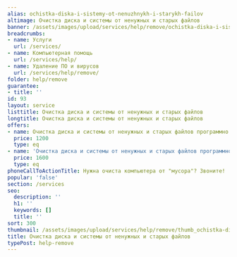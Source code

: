 ```yaml
---
alias: ochistka-diska-i-sistemy-ot-nenuzhnykh-i-starykh-failov
altimage: Очистка диска и системы от ненужных и старых файлов
banner: /assets/images/upload/services/help/remove/ochistka-diska-i-sistemy-ot-nenuzhnykh-i-starykh-failov.jpg
breadcrumbs:
- name: Услуги
  url: /services/
- name: Компьютерная помощь
  url: /services/help/
- name: Удаление ПО и вирусов
  url: /services/help/remove/
folder: help/remove
guarantee:
- title: ''
id: 93
layout: service
listtitle: Очистка диска и системы от ненужных и старых файлов
longtitle: Очистка диска и системы от ненужных и старых файлов
offers:
- name: Очистка диска и системы от ненужных и старых файлов программно
  price: 1200
  type: eq
- name: 'Очистка диска и системы от ненужных и старых файлов программно с ручным поиском '
  price: 1600
  type: eq
phoneCallToActionTitle: Нужна очиста компьютера от "мусора"? Звоните!
popular: 'false'
section: /services
seo:
  description: ''
  h1: ''
  keywords: []
  title: ''
sort: 300
thumbnail: /assets/images/upload/services/help/remove/thumb_ochistka-diska-i-sistemy-ot-nenuzhnykh-i-starykh-failov.jpg
title: Очистка диска и системы от ненужных и старых файлов
typePost: help-remove
---
```

